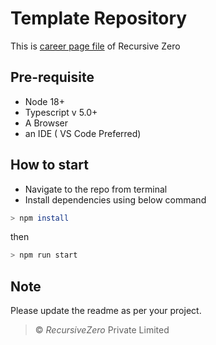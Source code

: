 # Template Repository

This is [career page file][readme] of Recursive Zero

## Pre-requisite

- Node 18+
- Typescript v 5.0+
- A Browser
- an IDE ( VS Code Preferred)

## How to start

- Navigate to the repo from terminal
- Install dependencies using below command

```sh
> npm install
```

then

```sh
> npm run start
```

## Note

Please update the readme as per your project.

> :copyright: _RecursiveZero_ Private Limited

<!--  -->
[readme]: https://github.com/recursivezero/career/blob/main/README.md